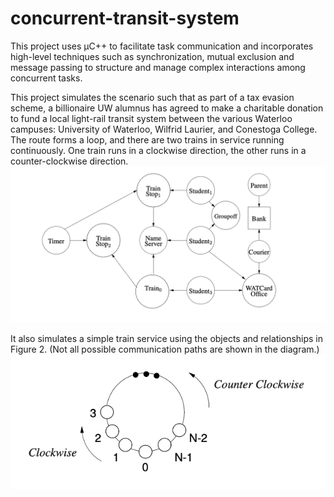 # concurrent-transit-system
This project uses μC++ to facilitate task communication and incorporates high-level techniques such as synchronization, mutual exclusion and message passing to structure and manage complex interactions among concurrent tasks.

This project simulates the scenario such that as part of a tax evasion scheme, a billionaire UW alumnus has agreed to make a charitable donation to fund a local light-rail transit system between the various Waterloo campuses: University of Waterloo, Wilfrid Laurier, and Conestoga College. The route forms a loop, and there are two trains in service running continuously. One train runs in a clockwise direction, the other runs in a counter-clockwise direction.
![](Task_Relationship.png)

It also simulates a simple train service using the objects and relationships in Figure 2. (Not all possible communication paths are shown in the diagram.)
![](Train_Stops_on_Trainsit.png)
